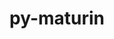 ---
title: "py-maturin"
layout: cache
categories: [package, develop]
meta: {"versions": ["0.13.7"], "compilers": ["gcc@=11.3.0", "gcc@=7.3.1"], "oss": ["amzn2", "ubuntu22.04"], "platforms": ["linux"], "targets": ["x86_64_v3"], "stacks": ["ml-linux-x86_64-cpu", "ml-linux-x86_64-cuda", "root"], "num_specs": 4, "num_specs_by_stack": {"ml-linux-x86_64-cpu": 4, "root": 4, "ml-linux-x86_64-cuda": 4}}
spec_details: [{"hash": "7qv4d6icbvx732qphwhiyykfrrys647d", "compiler": "gcc@=7.3.1", "versions": ["0.13.7"], "os": "amzn2", "platform": "linux", "target": "x86_64_v3", "variants": ["build_system=python_pip"], "stacks": ["ml-linux-x86_64-cpu", "root", "ml-linux-x86_64-cuda"], "size": "-", "tarball": "https://binaries.spack.io/develop/build_cache/linux-amzn2-x86_64_v3/gcc-7.3.1/py-maturin-0.13.7/linux-amzn2-x86_64_v3-gcc-7.3.1-py-maturin-0.13.7-7qv4d6icbvx732qphwhiyykfrrys647d.spack"}, {"hash": "g4oxmqff2zm66cafotoxtetemsymt3le", "compiler": "gcc@=11.3.0", "versions": ["0.13.7"], "os": "ubuntu22.04", "platform": "linux", "target": "x86_64_v3", "variants": ["build_system=python_pip"], "stacks": ["ml-linux-x86_64-cpu", "root", "ml-linux-x86_64-cuda"], "size": "-", "tarball": "https://binaries.spack.io/develop/build_cache/linux-ubuntu22.04-x86_64_v3/gcc-11.3.0/py-maturin-0.13.7/linux-ubuntu22.04-x86_64_v3-gcc-11.3.0-py-maturin-0.13.7-g4oxmqff2zm66cafotoxtetemsymt3le.spack"}, {"hash": "cwitzm5vpr6bsq6k33m3t4pkbewwzlhg", "compiler": "gcc@=11.3.0", "versions": ["0.13.7"], "os": "ubuntu22.04", "platform": "linux", "target": "x86_64_v3", "variants": ["build_system=python_pip"], "stacks": ["ml-linux-x86_64-cpu", "root", "ml-linux-x86_64-cuda"], "size": "-", "tarball": "https://binaries.spack.io/develop/build_cache/linux-ubuntu22.04-x86_64_v3/gcc-11.3.0/py-maturin-0.13.7/linux-ubuntu22.04-x86_64_v3-gcc-11.3.0-py-maturin-0.13.7-cwitzm5vpr6bsq6k33m3t4pkbewwzlhg.spack"}, {"hash": "6k2t44dl2nwg4qihoifwf4r34hrglurw", "compiler": "gcc@=11.3.0", "versions": ["0.13.7"], "os": "ubuntu22.04", "platform": "linux", "target": "x86_64_v3", "variants": ["build_system=python_pip"], "stacks": ["ml-linux-x86_64-cpu", "root", "ml-linux-x86_64-cuda"], "size": "-", "tarball": "https://binaries.spack.io/develop/build_cache/linux-ubuntu22.04-x86_64_v3/gcc-11.3.0/py-maturin-0.13.7/linux-ubuntu22.04-x86_64_v3-gcc-11.3.0-py-maturin-0.13.7-6k2t44dl2nwg4qihoifwf4r34hrglurw.spack"}]
---